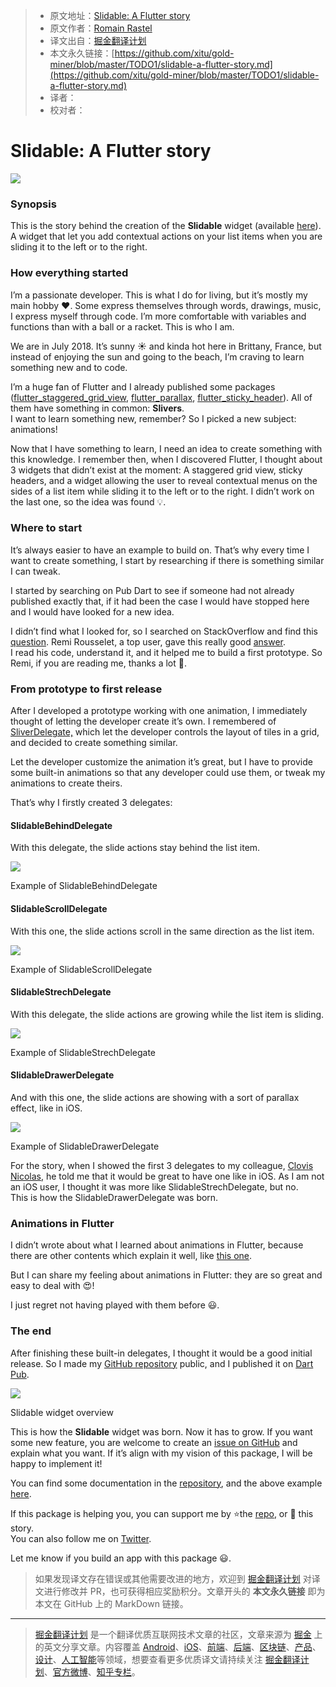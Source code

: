 > * 原文地址：[Slidable: A Flutter story](https://medium.com/flutter-community/slidable-a-flutter-story-f4a5f55f6a96)
> * 原文作者：[Romain Rastel](https://medium.com/@lets4r?source=post_header_lockup)
> * 译文出自：[掘金翻译计划](https://github.com/xitu/gold-miner)
> * 本文永久链接：[https://github.com/xitu/gold-miner/blob/master/TODO1/slidable-a-flutter-story.md](https://github.com/xitu/gold-miner/blob/master/TODO1/slidable-a-flutter-story.md)
> * 译者：
> * 校对者：

# Slidable: A Flutter story

![](https://cdn-images-1.medium.com/max/800/1*BBp8dGLaZ8v8IHvXUYoZng.png)

### Synopsis

This is the story behind the creation of the **Slidable** widget (available [here](https://pub.dartlang.org/packages/flutter_slidable)). A widget that let you add contextual actions on your list items when you are sliding it to the left or to the right.

### How everything started

I’m a passionate developer. This is what I do for living, but it’s mostly my main hobby ❤️. Some express themselves through words, drawings, music, I express myself through code. I’m more comfortable with variables and functions than with a ball or a racket. This is who I am.

We are in July 2018. It’s sunny ☀️ and kinda hot here in Brittany, France, but instead of enjoying the sun and going to the beach, I’m craving to learn something new and to code.

I’m a huge fan of Flutter and I already published some packages ([flutter_staggered_grid_view](https://github.com/letsar/flutter_staggered_grid_view), [flutter_parallax](https://github.com/letsar/flutter_parallax), [flutter_sticky_header](https://github.com/letsar/flutter_sticky_header)). All of them have something in common: **Slivers**.  
I want to learn something new, remember? So I picked a new subject: animations!

Now that I have something to learn, I need an idea to create something with this knowledge. I remember then, when I discovered Flutter, I thought about 3 widgets that didn’t exist at the moment: A staggered grid view, sticky headers, and a widget allowing the user to reveal contextual menus on the sides of a list item while sliding it to the left or to the right. I didn’t work on the last one, so the idea was found 💡.

### Where to start

It’s always easier to have an example to build on. That’s why every time I want to create something, I start by researching if there is something similar I can tweak.

I started by searching on Pub Dart to see if someone had not already published exactly that, if it had been the case I would have stopped here and I would have looked for a new idea.

I didn’t find what I looked for, so I searched on StackOverflow and find this [question](https://stackoverflow.com/questions/46651974/swipe-list-item-for-more-options-flutter/46662914). Remi Rousselet, a top user, gave this really good [answer](https://stackoverflow.com/a/46662914/3241871).  
I read his code, understand it, and it helped me to build a first prototype. So Remi, if you are reading me, thanks a lot 👏.

### From prototype to first release

After I developed a prototype working with one animation, I immediately thought of letting the developer create it’s own. I remembered of [SliverDelegate,](https://docs.flutter.io/flutter/rendering/SliverGridDelegate-class.html) which let the developer controls the layout of tiles in a grid, and decided to create something similar.

Let the developer customize the animation it’s great, but I have to provide some built-in animations so that any developer could use them, or tweak my animations to create theirs.

That’s why I firstly created 3 delegates:

#### SlidableBehindDelegate

With this delegate, the slide actions stay behind the list item.

![](https://cdn-images-1.medium.com/max/800/1*-lxI0VkO5MCC3PW74VaLWA.gif)

Example of SlidableBehindDelegate

#### SlidableScrollDelegate

With this one, the slide actions scroll in the same direction as the list item.

![](https://cdn-images-1.medium.com/max/800/1*KW9wXmgPGHbCV24gGIl8ZA.gif)

Example of SlidableScrollDelegate

#### SlidableStrechDelegate

With this delegate, the slide actions are growing while the list item is sliding.

![](https://cdn-images-1.medium.com/max/800/1*lwGjFSE0--Ij7U5YbvOiSQ.gif)

Example of SlidableStrechDelegate

#### SlidableDrawerDelegate

And with this one, the slide actions are showing with a sort of parallax effect, like in iOS.

![](https://cdn-images-1.medium.com/max/800/1*OlubJ7rmOK5QgvsC3aVY8Q.gif)

Example of SlidableDrawerDelegate

For the story, when I showed the first 3 delegates to my colleague, [Clovis Nicolas](https://github.com/clovisnicolas), he told me that it would be great to have one like in iOS. As I am not an iOS user, I thought it was more like SlidableStrechDelegate, but no.  
This is how the SlidableDrawerDelegate was born.

### Animations in Flutter

I didn’t wrote about what I learned about animations in Flutter, because there are other contents which explain it well, like [this one](https://proandroiddev.com/animations-in-flutter-6e02ee91a0b2).

But I can share my feeling about animations in Flutter: they are so great and easy to deal with 😍!

I just regret not having played with them before 😃.

### The end

After finishing these built-in delegates, I thought it would be a good initial release. So I made my [GitHub repository](https://github.com/letsar/flutter_slidable) public, and I published it on [Dart Pub](https://pub.dartlang.org/packages/flutter_slidable).

![](https://cdn-images-1.medium.com/max/800/1*FXzo-qRHkPFTZ-hiQwb_gQ.gif)

Slidable widget overview

This is how the **Slidable** widget was born. Now it has to grow. If you want some new feature, you are welcome to create an [issue on GitHub](https://github.com/letsar/flutter_slidable/issues) and explain what you want. If it’s align with my vision of this package, I will be happy to implement it!

You can find some documentation in the [repository](https://github.com/letsar/flutter_slidable), and the above example [here](https://github.com/letsar/flutter_slidable/blob/master/example/lib/main.dart).

If this package is helping you, you can support me by ⭐️the [repo](https://github.com/letsar/flutter_slidable), or 👏 this story.  
You can also follow me on [Twitter](https://twitter.com/lets4r).

Let me know if you build an app with this package 😃.

> 如果发现译文存在错误或其他需要改进的地方，欢迎到 [掘金翻译计划](https://github.com/xitu/gold-miner) 对译文进行修改并 PR，也可获得相应奖励积分。文章开头的 **本文永久链接** 即为本文在 GitHub 上的 MarkDown 链接。


---

> [掘金翻译计划](https://github.com/xitu/gold-miner) 是一个翻译优质互联网技术文章的社区，文章来源为 [掘金](https://juejin.im) 上的英文分享文章。内容覆盖 [Android](https://github.com/xitu/gold-miner#android)、[iOS](https://github.com/xitu/gold-miner#ios)、[前端](https://github.com/xitu/gold-miner#前端)、[后端](https://github.com/xitu/gold-miner#后端)、[区块链](https://github.com/xitu/gold-miner#区块链)、[产品](https://github.com/xitu/gold-miner#产品)、[设计](https://github.com/xitu/gold-miner#设计)、[人工智能](https://github.com/xitu/gold-miner#人工智能)等领域，想要查看更多优质译文请持续关注 [掘金翻译计划](https://github.com/xitu/gold-miner)、[官方微博](http://weibo.com/juejinfanyi)、[知乎专栏](https://zhuanlan.zhihu.com/juejinfanyi)。
